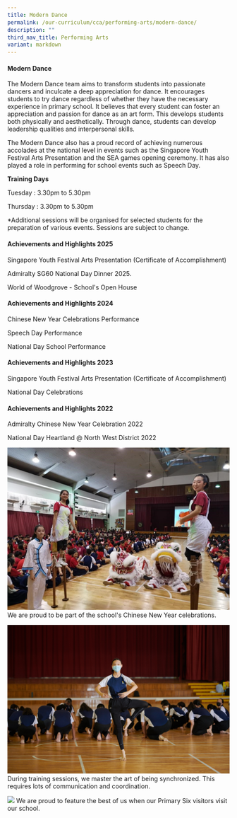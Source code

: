 ```yaml
---
title: Modern Dance
permalink: /our-curriculum/cca/performing-arts/modern-dance/
description: ""
third_nav_title: Performing Arts
variant: markdown
---
```

#### Modern Dance

The Modern Dance team aims to transform students into passionate dancers and inculcate a deep appreciation for dance. It encourages students to try dance regardless of whether they have the necessary experience in primary school. It believes that every student can foster an appreciation and passion for dance as an art form. This develops students both physically and aesthetically. Through dance, students can develop leadership qualities and interpersonal skills.

The Modern Dance also has a proud record of achieving numerous accolades at the national level in events such as the Singapore Youth Festival Arts Presentation and the SEA games opening ceremony. It has also played a role in performing for school events such as Speech Day.

**Training Days**

Tuesday : 3.30pm to 5.30pm

Thursday : 3.30pm to 5.30pm

\*Additional sessions will be organised for selected students for the preparation of various events. Sessions are subject to change.

#### Achievements and Highlights 2025

Singapore Youth Festival Arts Presentation (Certificate of Accomplishment)

Admiralty SG60 National Day Dinner 2025.

World of Woodgrove - School's Open House

#### Achievements and Highlights 2024

Chinese New Year Celebrations Performance  
  
Speech Day Performance
  
National Day School Performance  

#### Achievements and Highlights 2023

Singapore Youth Festival Arts Presentation (Certificate of Accomplishment)

National Day Celebrations

#### Achievements and Highlights 2022

Admiralty Chinese New Year Celebration 2022

National Day Heartland @ North West District 2022

![](/images/CCAs/Modern%20Dance/Capture.png)
We are proud to be part of the school's Chinese New Year celebrations.

![](/images/CCAs/Modern%20Dance/WGS_074.jpg)
During training sessions, we master the art of being synchronized. This requires lots of communication and coordination.

![](/images/CCAs/Modern%20Dance/20221027_134034AB1.jpg)
We are proud to feature the best of us when our Primary Six visitors visit our school.